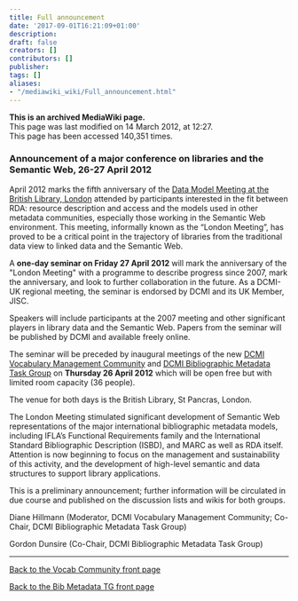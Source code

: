 ```yaml
---
title: Full announcement
date: '2017-09-01T16:21:09+01:00'
description: 
draft: false
creators: []
contributors: []
publisher: 
tags: []
aliases:
- "/mediawiki_wiki/Full_announcement.html"
---
```


 **This is an archived MediaWiki page.**  
This page was last modified on 14 March 2012, at 12:27.  
This page has been accessed 140,351 times.

### Announcement of a major conference on libraries and the Semantic Web, 26-27 April 2012

April 2012 marks the fifth anniversary of the [Data Model Meeting at the British Library, London](http://www.bl.uk/bibliographic/meeting.html) attended by participants interested in the fit between RDA: resource description and access and the models used in other metadata communities, especially those working in the Semantic Web environment. This meeting, informally known as the “London Meeting”, has proved to be a critical point in the trajectory of libraries from the traditional data view to linked data and the Semantic Web.

A **one-day seminar on Friday 27 April 2012** will mark the anniversary of the "London Meeting" with a programme to describe progress since 2007, mark the anniversary, and look to further collaboration in the future. As a DCMI-UK regional meeting, the seminar is endorsed by DCMI and its UK Member, JISC.

Speakers will include participants at the 2007 meeting and other significant players in library data and the Semantic Web. Papers from the seminar will be published by DCMI and available freely online.

The seminar will be preceded by inaugural meetings of the new [DCMI Vocabulary Management Community](/mediawiki_wiki/DCMI_Vocabulary_Management_Community) and [DCMI Bibliographic Metadata Task Group](/mediawiki_wiki/Bibliographic_Metadata_Task_Group) on **Thursday 26 April 2012** which will be open free but with limited room capacity (36 people).

The venue for both days is the British Library, St Pancras, London.

The London Meeting stimulated significant development of Semantic Web representations of the major international bibliographic metadata models, including IFLA’s Functional Requirements family and the International Standard Bibliographic Description (ISBD), and MARC as well as RDA itself. Attention is now beginning to focus on the management and sustainability of this activity, and the development of high-level semantic and data structures to support library applications.

This is a preliminary announcement; further information will be circulated in due course and published on the discussion lists and wikis for both groups.

Diane Hillmann (Moderator, DCMI Vocabulary Management Community; Co-Chair, DCMI Bibliographic Metadata Task Group)

Gordon Dunsire (Co-Chair, DCMI Bibliographic Metadata Task Group)

* * *

[Back to the Vocab Community front page](/mediawiki_wiki/DCMI_Vocabulary_Management_Community)

[Back to the Bib Metadata TG front page](/mediawiki_wiki/Bibliographic_Metadata_Task_Group)

